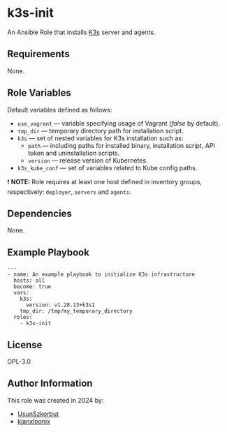 k3s-init
=========

An Ansible Role that installs [K3s](https://k3s.io/) server and agents.

Requirements
------------

None.

Role Variables
--------------

Default variables defined as follows:
- `use_vagrant` &mdash; variable specifying usage of Vagrant (*false* by default).
- `tmp_dir` &mdash; temporary directory path for installation script.
- `k3s` &mdash; set of nested variables for K3s installation such as:
    - `path` &mdash; including paths for installed binary, installation script, API token and uninstallation scripts.
    - `version` &mdash; release version of Kubernetes.
- `k3s_kube_conf` &mdash; set of variables related to Kube config paths.

❗ **NOTE:** Role requires at least one host defined in inventory groups, respectively: `deployer`, `servers` and `agents`.

Dependencies
------------

None.

Example Playbook
----------------
    ---
    - name: An example playbook to initialize K3s infrastructure
      hosts: all
      become: true
      vars:
        k3s:
          version: v1.28.13+k3s1
        tmp_dir: /tmp/my_temporary_directory
      roles:
        - k3s-init

License
-------

GPL-3.0

Author Information
------------------

This role was created in 2024 by:
- [UsunSzkorbut](https://github.com/UsunSzkorbut)
- [kjanxloonix](https://github.com/kjanxloonix)
